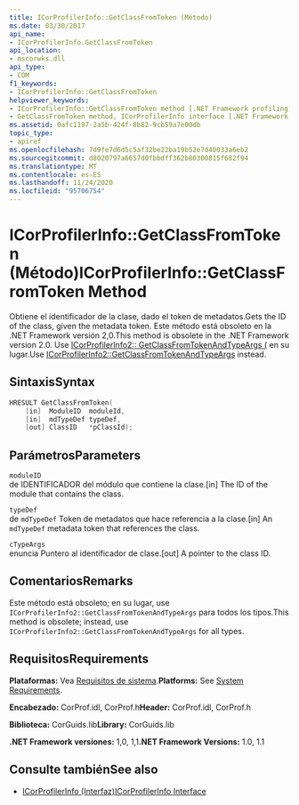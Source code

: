```yaml
---
title: ICorProfilerInfo::GetClassFromToken (Método)
ms.date: 03/30/2017
api_name:
- ICorProfilerInfo.GetClassFromToken
api_location:
- mscorwks.dll
api_type:
- COM
f1_keywords:
- ICorProfilerInfo::GetClassFromToken
helpviewer_keywords:
- ICorProfilerInfo::GetClassFromToken method [.NET Framework profiling]
- GetClassFromToken method, ICorProfilerInfo interface [.NET Framework profiling]
ms.assetid: 0afc1197-2a5b-424f-8b82-9cb59a7e00db
topic_type:
- apiref
ms.openlocfilehash: 7d9fe7d6d5c5af32be22ba19b52e7d40033a6eb2
ms.sourcegitcommit: d8020797a6657d0fbbdff362b80300815f682f94
ms.translationtype: MT
ms.contentlocale: es-ES
ms.lasthandoff: 11/24/2020
ms.locfileid: "95706754"
---
```

# <a name="icorprofilerinfogetclassfromtoken-method"></a><span data-ttu-id="8abf8-102">ICorProfilerInfo::GetClassFromToken (Método)</span><span class="sxs-lookup"><span data-stu-id="8abf8-102">ICorProfilerInfo::GetClassFromToken Method</span></span>

<span data-ttu-id="8abf8-103">Obtiene el identificador de la clase, dado el token de metadatos.</span><span class="sxs-lookup"><span data-stu-id="8abf8-103">Gets the ID of the class, given the metadata token.</span></span> <span data-ttu-id="8abf8-104">Este método está obsoleto en la .NET Framework versión 2,0.</span><span class="sxs-lookup"><span data-stu-id="8abf8-104">This method is obsolete in the .NET Framework version 2.0.</span></span> <span data-ttu-id="8abf8-105">Use [ICorProfilerInfo2:: GetClassFromTokenAndTypeArgs (](icorprofilerinfo2-getclassfromtokenandtypeargs-method.md) en su lugar.</span><span class="sxs-lookup"><span data-stu-id="8abf8-105">Use [ICorProfilerInfo2::GetClassFromTokenAndTypeArgs](icorprofilerinfo2-getclassfromtokenandtypeargs-method.md) instead.</span></span>  
  
## <a name="syntax"></a><span data-ttu-id="8abf8-106">Sintaxis</span><span class="sxs-lookup"><span data-stu-id="8abf8-106">Syntax</span></span>  
  
```cpp  
HRESULT GetClassFromToken(  
    [in]  ModuleID  moduleId,  
    [in]  mdTypeDef typeDef,  
    [out] ClassID   *pClassId);  
```  
  
## <a name="parameters"></a><span data-ttu-id="8abf8-107">Parámetros</span><span class="sxs-lookup"><span data-stu-id="8abf8-107">Parameters</span></span>  

 `moduleID`  
 <span data-ttu-id="8abf8-108">de IDENTIFICADOR del módulo que contiene la clase.</span><span class="sxs-lookup"><span data-stu-id="8abf8-108">[in] The ID of the module that contains the class.</span></span>  
  
 `typeDef`  
 <span data-ttu-id="8abf8-109">de `mdTypeDef` Token de metadatos que hace referencia a la clase.</span><span class="sxs-lookup"><span data-stu-id="8abf8-109">[in] An `mdTypeDef` metadata token that references the class.</span></span>  
  
 `cTypeArgs`  
 <span data-ttu-id="8abf8-110">enuncia Puntero al identificador de clase.</span><span class="sxs-lookup"><span data-stu-id="8abf8-110">[out] A pointer to the class ID.</span></span>  
  
## <a name="remarks"></a><span data-ttu-id="8abf8-111">Comentarios</span><span class="sxs-lookup"><span data-stu-id="8abf8-111">Remarks</span></span>  

 <span data-ttu-id="8abf8-112">Este método está obsoleto; en su lugar, use `ICorProfilerInfo2::GetClassFromTokenAndTypeArgs` para todos los tipos.</span><span class="sxs-lookup"><span data-stu-id="8abf8-112">This method is obsolete; instead, use `ICorProfilerInfo2::GetClassFromTokenAndTypeArgs` for all types.</span></span>  
  
## <a name="requirements"></a><span data-ttu-id="8abf8-113">Requisitos</span><span class="sxs-lookup"><span data-stu-id="8abf8-113">Requirements</span></span>  

 <span data-ttu-id="8abf8-114">**Plataformas:** Vea [Requisitos de sistema](../../get-started/system-requirements.md).</span><span class="sxs-lookup"><span data-stu-id="8abf8-114">**Platforms:** See [System Requirements](../../get-started/system-requirements.md).</span></span>  
  
 <span data-ttu-id="8abf8-115">**Encabezado:** CorProf.idl, CorProf.h</span><span class="sxs-lookup"><span data-stu-id="8abf8-115">**Header:** CorProf.idl, CorProf.h</span></span>  
  
 <span data-ttu-id="8abf8-116">**Biblioteca:** CorGuids.lib</span><span class="sxs-lookup"><span data-stu-id="8abf8-116">**Library:** CorGuids.lib</span></span>  
  
 <span data-ttu-id="8abf8-117">**.NET Framework versiones:** 1,0, 1,1</span><span class="sxs-lookup"><span data-stu-id="8abf8-117">**.NET Framework Versions:** 1.0, 1.1</span></span>  
  
## <a name="see-also"></a><span data-ttu-id="8abf8-118">Consulte también</span><span class="sxs-lookup"><span data-stu-id="8abf8-118">See also</span></span>

- [<span data-ttu-id="8abf8-119">ICorProfilerInfo (Interfaz)</span><span class="sxs-lookup"><span data-stu-id="8abf8-119">ICorProfilerInfo Interface</span></span>](icorprofilerinfo-interface.md)
